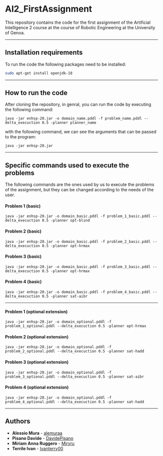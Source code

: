 # AI2_FirstAssignment
This repository contains the code for the first assignment of the Artificial Intelligence 2 course at the course of Robotic Engineering at the University of Genoa.

---------------------------------------
## Installation requirements
To run the code the following packages need to be installed:

```bash
sudo apt-get install openjdk-18
```

----------------------------------
## How to run the code
After cloning the repository, in genral, you can run the code by executing the following command:

```
java -jar enhsp-20.jar -o domain_name.pddl -f problem_name.pddl --delta_execuction 0.5 -planner planner_name
```
with the following command, we can see the arguments that can be passed to the program:

```
java -jar enhsp-20.jar 
```
------------------------------------------
## Specific commands used to execute the problems
The following commands are the ones used by us to execute the problems of the assignment, but they can be changed according to the needs of the user.
#### Problem 1 (basic)
```
java -jar enhsp-20.jar -o domain_basic.pddl -f problem_1_basic.pddl --delta_execuction 0.5 -planner opt-blind
```

#### Problem 2 (basic)
```
java -jar enhsp-20.jar -o domain_basic.pddl -f problem_2_basic.pddl --delta_execuction 0.5 -planner opt-hrmax
```

#### Problem 3 (basic)
```
java -jar enhsp-20.jar -o domain_basic.pddl -f problem_3_basic.pddl --delta_execuction 0.5 -planner opt-hrmax
```

#### Problem 4 (basic)
```
java -jar enhsp-20.jar -o domain_basic.pddl -f problem_4_basic.pddl --delta_execuction 0.5 -planner sat-aibr
```

------------------------------------

#### Problem 1 (optional extension)
```
java -jar enhsp-20.jar -o domain_optional.pddl -f problem_1_optional.pddl --delta_execuction 0.5 -planner opt-hrmax
```

#### Problem 2 (optional extension)
```
java -jar enhsp-20.jar -o domain_optional.pddl -f problem_2_optional.pddl --delta_execuction 0.5 -planner sat-hadd
```

#### Problem 3 (optional extension)
```
java -jar enhsp-20.jar -o domain_optional.pddl -f problem_3_optional.pddl --delta_execuction 0.5 -planner sat-aibr
```

#### Problem 4 (optional extension)
```
java -jar enhsp-20.jar -o domain_optional.pddl -f problem_4_optional.pddl --delta_execuction 0.5 -planner sat-hadd
```
------------------------------------
## Authors

* **Alessio Mura** - [alemuraa](https://github.com/alemuraa)
* **Pisano Davide** - [DavidePisano](https://github.com/DavidePisano)
* **Miriam Anna Ruggero** - [Miryru](https://github.com/Miryru)
* **Terrile Ivan** - [Ivanterry00](https://github.com/Ivanterry00)
